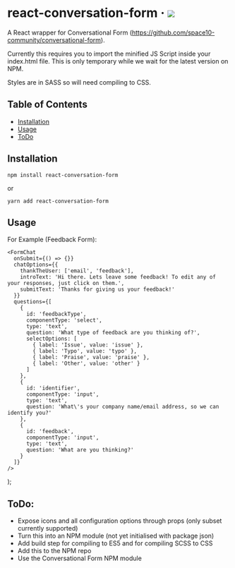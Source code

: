 # react-conversation-form &middot; [![](https://img.shields.io/badge/status-is%20developing-green.svg?style=flat)](#plugin)

A React wrapper for Conversational Form (https://github.com/space10-community/conversational-form).

Currently this requires you to import the minified JS Script inside your index.html file. This is only temporary while we wait for the latest version on NPM.

Styles are in SASS so will need compiling to CSS.

## Table of Contents

- [Installation](#installation)
- [Usage](#usage)
- [ToDo](#todo)

## Installation

`npm install react-conversation-form`

or 

`yarn add react-conversation-form`

## Usage

For Example (Feedback Form):

    <FormChat
      onSubmit={() => {}}
      chatOptions={{
        thankTheUser: ['email', 'feedback'],
        introText: 'Hi there. Lets leave some feedback! To edit any of your responses, just click on them.',
        submitText: 'Thanks for giving us your feedback!'
      }}
      questions={[
        {
          id: 'feedbackType',
          componentType: 'select',
          type: 'text',
          question: 'What type of feedback are you thinking of?',
          selectOptions: [
            { label: 'Issue', value: 'issue' },
            { label: 'Typo', value: 'typo' },
            { label: 'Praise', value: 'praise' },
            { label: 'Other', value: 'other' }
          ]
        },
        {
          id: 'identifier',
          componentType: 'input',
          type: 'text',
          question: 'What\'s your company name/email address, so we can identify you?'
        },
        {
          id: 'feedback',
          componentType: 'input',
          type: 'text',
          question: 'What are you thinking?'
        }
      ]}
    />
  );


## ToDo:

- Expose icons and all configuration options through props (only subset currently supported)
- Turn this into an NPM module (not yet initialised with package json)
- Add build step for compiling to ES5 and for compiling SCSS to CSS
- Add this to the NPM repo
- Use the Conversational Form NPM module 
